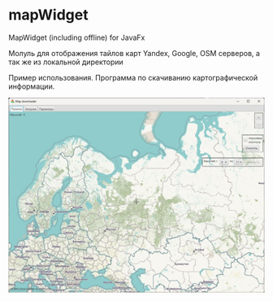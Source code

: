 # mapWidget
MapWidget (including offline) for JavaFx

Молуль для отображения тайлов карт Yandex, Google, OSM серверов, а так же из локальной директории

Пример использования. Программа по скачиванию картографической информации.

![](screenshots/1.jpg)
